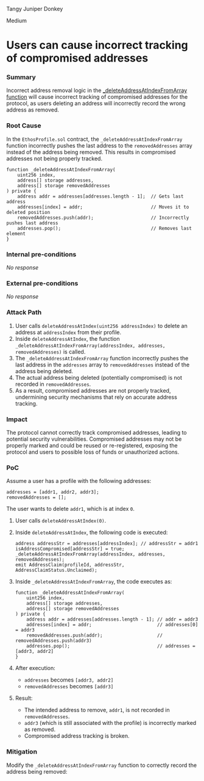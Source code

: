 Tangy Juniper Donkey

Medium

# Users can cause incorrect tracking of compromised addresses

### Summary

Incorrect address removal logic in the [_deleteAddressAtIndexFromArray function](https://github.com/sherlock-audit/2024-10-ethos-network/blob/main/ethos/packages/contracts/contracts/EthosProfile.sol#L584-L593) will cause incorrect tracking of compromised addresses for the protocol, as users deleting an address will incorrectly record the wrong address as removed.

### Root Cause

In the `EthosProfile.sol` contract, the `_deleteAddressAtIndexFromArray` function incorrectly pushes the last address to the `removedAddresses` array instead of the address being removed. This results in compromised addresses not being properly tracked.

```solidity
function _deleteAddressAtIndexFromArray(
    uint256 index,
    address[] storage addresses,
    address[] storage removedAddresses
) private {
    address addr = addresses[addresses.length - 1];  // Gets last address
    addresses[index] = addr;                         // Moves it to deleted position
    removedAddresses.push(addr);                     // Incorrectly pushes last address
    addresses.pop();                                 // Removes last element
}
```

### Internal pre-conditions

_No response_

### External pre-conditions

_No response_

### Attack Path

1. User calls `deleteAddressAtIndex(uint256 addressIndex)` to delete an address at `addressIndex` from their profile.
2. Inside `deleteAddressAtIndex`, the function `_deleteAddressAtIndexFromArray(addressIndex, addresses, removedAddresses)` is called.
3. The `_deleteAddressAtIndexFromArray` function incorrectly pushes the last address in the `addresses` array to `removedAddresses` instead of the address being deleted.
4. The actual address being deleted (potentially compromised) is not recorded in `removedAddresses`.
5. As a result, compromised addresses are not properly tracked, undermining security mechanisms that rely on accurate address tracking.

### Impact

The protocol cannot correctly track compromised addresses, leading to potential security vulnerabilities. Compromised addresses may not be properly marked and could be reused or re-registered, exposing the protocol and users to possible loss of funds or unauthorized actions.

### PoC

Assume a user has a profile with the following addresses:

```solidity
addresses = [addr1, addr2, addr3];
removedAddresses = [];

```

The user wants to delete `addr1`, which is at index `0`.

1. User calls `deleteAddressAtIndex(0)`.
2. Inside `deleteAddressAtIndex`, the following code is executed:
    
    ```solidity
    address addressStr = addresses[addressIndex]; // addressStr = addr1
    isAddressCompromised[addressStr] = true;
    _deleteAddressAtIndexFromArray(addressIndex, addresses, removedAddresses);
    emit AddressClaim(profileId, addressStr, AddressClaimStatus.Unclaimed);
    
    ```
    
3. Inside `_deleteAddressAtIndexFromArray`, the code executes as:
    
    ```solidity
    function _deleteAddressAtIndexFromArray(
        uint256 index,
        address[] storage addresses,
        address[] storage removedAddresses
    ) private {
        address addr = addresses[addresses.length - 1]; // addr = addr3
        addresses[index] = addr;                        // addresses[0] = addr3
        removedAddresses.push(addr);                    // removedAddresses.push(addr3)
        addresses.pop();                                // addresses = [addr3, addr2]
    }
    
    ```
    
4. After execution:
    - `addresses` becomes `[addr3, addr2]`
    - `removedAddresses` becomes `[addr3]`
5. Result:
    - The intended address to remove, `addr1`, is not recorded in `removedAddresses`.
    - `addr3` (which is still associated with the profile) is incorrectly marked as removed.
    - Compromised address tracking is broken.

### Mitigation

Modify the `_deleteAddressAtIndexFromArray` function to correctly record the address being removed: